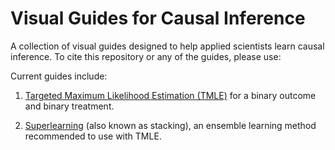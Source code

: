 # Visual Guides for Causal Inference

A collection of visual guides designed to help applied scientists learn causal inference. To cite this repository or any of the guides, please use:

Current guides include:

1. [Targeted Maximum Likelihood Estimation (TMLE)](visual-guides/TMLE.pdf) for a binary outcome and binary treatment. 

2. [Superlearning](visual-guides/SL.pdf) (also known as stacking), an ensemble learning method recommended to use with TMLE.
